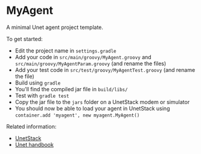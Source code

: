 MyAgent
=======

A minimal Unet agent project template.

To get started:
* Edit the project name in `settings.gradle`
* Add your code in `src/main/groovy/MyAgent.groovy` and `src/main/groovy/MyAgentParam.groovy` (and rename the files)
* Add your test code in `src/test/groovy/MyAgentTest.groovy` (and rename the file)
* Build using `gradle`
* You'll find the compiled jar file in `build/libs/`
* Test with `gradle test`
* Copy the jar file to the `jars` folder on a UnetStack modem or simulator
* You should now be able to load your agent in UnetStack using `container.add 'myagent', new myagent.MyAgent()`

Related information:
* [UnetStack](https://unetstack.net/)
* [Unet handbook](https://unetstack.net/handbook/unet-handbook_preface.html)
